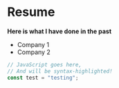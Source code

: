 # Resume

**Here is what I have done in the past**

- Company 1
- Company 2

```js
// JavaScript goes here,
// And will be syntax-highlighted!
const test = "testing";
```